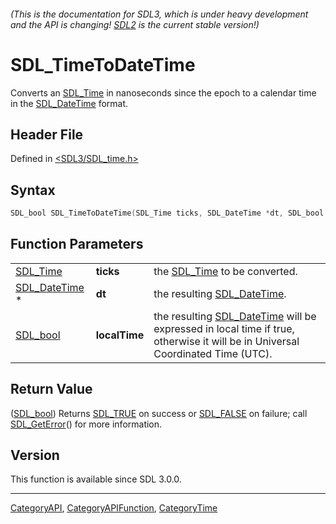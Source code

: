 ###### (This is the documentation for SDL3, which is under heavy development and the API is changing! [SDL2](https://wiki.libsdl.org/SDL2/) is the current stable version!)
# SDL_TimeToDateTime

Converts an [SDL_Time](SDL_Time) in nanoseconds since the epoch to a calendar time in the [SDL_DateTime](SDL_DateTime) format.

## Header File

Defined in [<SDL3/SDL_time.h>](https://github.com/libsdl-org/SDL/blob/main/include/SDL3/SDL_time.h)

## Syntax

```c
SDL_bool SDL_TimeToDateTime(SDL_Time ticks, SDL_DateTime *dt, SDL_bool localTime);
```

## Function Parameters

|                                |               |                                                                                                                                               |
| ------------------------------ | ------------- | --------------------------------------------------------------------------------------------------------------------------------------------- |
| [SDL_Time](SDL_Time)           | **ticks**     | the [SDL_Time](SDL_Time) to be converted.                                                                                                     |
| [SDL_DateTime](SDL_DateTime) * | **dt**        | the resulting [SDL_DateTime](SDL_DateTime).                                                                                                   |
| [SDL_bool](SDL_bool)           | **localTime** | the resulting [SDL_DateTime](SDL_DateTime) will be expressed in local time if true, otherwise it will be in Universal Coordinated Time (UTC). |

## Return Value

([SDL_bool](SDL_bool)) Returns [SDL_TRUE](SDL_TRUE) on success or
[SDL_FALSE](SDL_FALSE) on failure; call [SDL_GetError](SDL_GetError)() for
more information.

## Version

This function is available since SDL 3.0.0.

----
[CategoryAPI](CategoryAPI), [CategoryAPIFunction](CategoryAPIFunction), [CategoryTime](CategoryTime)

